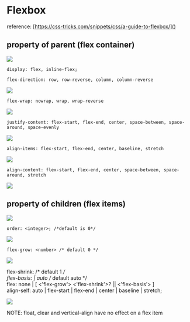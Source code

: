 # Flexbox

reference: [https://css-tricks.com/snippets/css/a-guide-to-flexbox/]()

## property of parent (flex container)
![](https://github.com/clarklindeveloper/notes/blob/master/assets/flexbox/parent-container.png?raw=true)

```
display: flex, inline-flex;
```

```
flex-direction: row, row-reverse, column, column-reverse
```
![](https://github.com/clarklindeveloper/notes/blob/master/assets/flexbox/flex-direction.png?raw=true)

```
flex-wrap: nowrap, wrap, wrap-reverse 
```
![](https://github.com/clarklindeveloper/notes/blob/master/assets/flexbox/flex-wrap.png?raw=true)

```
justify-content: flex-start, flex-end, center, space-between, space-around, space-evenly 
```

![](https://github.com/clarklindeveloper/notes/blob/master/assets/flexbox/justify-content.png?raw=true)

```
align-items: flex-start, flex-end, center, baseline, stretch 
```

![](https://github.com/clarklindeveloper/notes/blob/master/assets/flexbox/align-items.png?raw=true)

```
align-content: flex-start, flex-end, center, space-between, space-around, stretch
```

![](https://github.com/clarklindeveloper/notes/blob/master/assets/flexbox/align-content.png?raw=true)

## property of children (flex items)
![](https://github.com/clarklindeveloper/notes/blob/master/assets/flexbox/child-container.png?raw=true)

```
order: <integer>; /*default is 0*/
```
![](https://github.com/clarklindeveloper/notes/blob/master/assets/flexbox/order.png?raw=true)

```
flex-grow: <number> /* default 0 */   
```
![](https://github.com/clarklindeveloper/notes/blob/master/assets/flexbox/flex-grow.png?raw=true)

flex-shrink: <number> /* default 1 */   
flex-basis: <length> | auto /* default auto */   
flex: none | [ <'flex-grow'> <'flex-shrink'>? || <'flex-basis'> ]   
align-self: auto | flex-start | flex-end | center | baseline | stretch;  

![](https://github.com/clarklindeveloper/notes/blob/master/assets/flexbox/align-self.png?raw=true)

NOTE: float, clear and vertical-align have no effect on a flex item 

